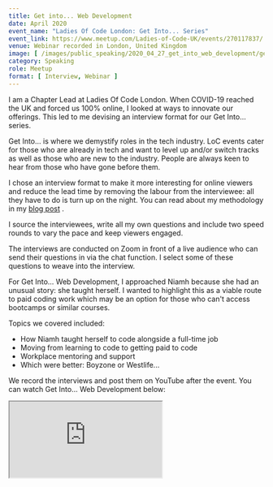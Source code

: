 ```yaml
---
title: Get into... Web Development 
date: April 2020
event_name: "Ladies Of Code London: Get Into... Series"
event_link: https://www.meetup.com/Ladies-of-Code-UK/events/270117837/
venue: Webinar recorded in London, United Kingdom
image: [ /images/public_speaking/2020_04_27_get_into_web_development/get_into_webdev.jpg ]
category: Speaking
role: Meetup
format: [ Interview, Webinar ]
---
```


I am a Chapter Lead at Ladies Of Code London.  When COVID-19 reached the UK and forced us 100% online, I looked at ways to innovate our offerings.  This led to me devising an interview format for our Get Into... series.

Get Into... is where we demystify roles in the tech industry.  LoC events cater for those who are already in tech and want to level up and/or switch tracks as well as those who are new to the industry. People are always keen to hear from those who have gone before them.

I chose an interview format to make it more interesting for online viewers and reduce the lead time by removing the labour from the interviewee: all they have to do is turn up on the night.  You can read about my methodology in my [blog post](/blog/2020/06/05/get-into-web-development) .

I source the interviewees, write all my own questions and include two speed rounds to vary the pace and keep viewers engaged.

The interviews are conducted on Zoom in front of a live audience who can send their questions in via the chat function.  I select some of these questions to weave into the interview.

For Get Into... Web Development, I approached Niamh because she had an unusual story: she taught herself.  I wanted to highlight this as a viable route to paid coding work which may be an option for those who can't access bootcamps or similar courses.

Topics we covered included:

* How Niamh taught herself to code alongside a full-time job
* Moving from learning to code to getting paid to code
* Workplace mentoring and support
* Which were better: Boyzone or Westlife...

We record the interviews and post them on YouTube after the event.  You can watch Get Into... Web Development below:

<div class="embed-responsive embed-responsive-16by9">
  <iframe class="embed-responsive-item" src="https://www.youtube.com/embed/80YTIqciZW8" allowfullscreen></iframe>
</div><br/>
